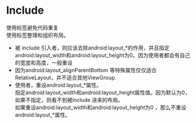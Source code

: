 # Include
使用<include/>标签避免代码重复  
使用<include/>标签整理和组织布局。  

- 被 include 引入者，则应该去除android:layout_*的作用，并且指定android:layout_width和android:layout_height为0。因为使用者都会有自己的宽度和高度，一般重设
- 因为android:layout_alignParentBottom 等特殊属性仅仅适合 RelativeLayout，并不适合其他ViewGroup.
- 使用者，重设android:layout_*属性。  
指定android:layout_width和android:layout_height属性值。因为默认为0，如果不指定，则看不到被include 进来的布局。  
如果重设android:layout_width和android:layout_height为0 ，那么不重设android:layout_*属性。  